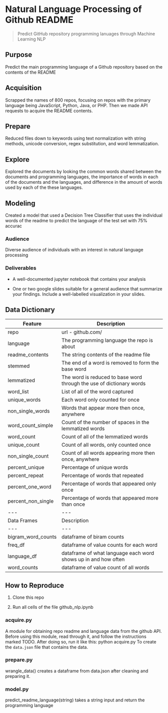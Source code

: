 # Natural Language Processing of Github README

> Predict GitHub repository programming lanuages through Machine Learning NLP

## Purpose

Predict the main programming language of a Github repository based on the contents of the README

## Acquisition

Scrapped the names of 800 repos, focusing on repos with the primary language being JavaScript, Python, Java, or PHP. Then we made API requests to acquire the README contents.

## Prepare

Reduced files down to keywords using text normalization with string methods, unicode conversion, regex substitution, and word lemmatization.

## Explore

Explored the documents by looking the common words shared between the documents and programming languages, the importance of words in each of the documents and the languages, and difference in the amount of words used by each of the these languages.

## Modeling

Created a model that used a Decision Tree Classifier that uses the individual words of the readme to predict the language of the test set with 75% accurac

### Audience

Diverse audience of individuals with an interest in natural language processing

### Deliverables

- A well-documented jupyter notebook that contains your analysis

- One or two google slides suitable for a general audience that summarize your findings. Include a well-labelled visualization in your slides.

## Data Dictionary

| Feature | Description |
|--- |--- |
| repo | url - github.com/
| language | The programming language the repo is about |
| readme_contents | The string contents of the readme file |
| stemmed | The end of a word is removed to form the base word |
| lemmatized | The word is reduced to base word through the use of dictionary words |
| word_list | List of all of the word captured |
| unique_words | Each word only counted for once |
| non_single_words | Words that appear more then once, anywhere |
| word_count_simple | Count of the number of spaces in the lemmatized words |
| word_count | Count of all of the lemmatized words |
| unique_count | Count of all words, only counted once |
| non_single_count | Count of all words appearing more then once, anywhere |
| percent_unique | Percentage of unique words |
| percent_repeat | Percentage of words that repeated |
| percent_one_word | Percentage of words that appeared only once |
| percent_non_single | Percentage of words that appeared more than once |
|--- |--- |
| Data Frames | Description |
|--- |--- |
| bigram_word_counts | dataframe of biram counts |
| freq_df | dataframe of value counts for each word |
| language_df | dataframe of what language each word shows up in and how often |
| word_counts | dataframe of value count of all words |

## How to Reproduce

1. Clone this repo

2. Run all cells of the file github_nlp.ipynb

### acquire.py

A module for obtaining repo readme and language data from the github API.
Before using this module, read through it, and follow the instructions marked
TODO.
After doing so, run it like this:
    python acquire.py
To create the `data.json` file that contains the data.

### prepare.py

wrangle_data() creates a dataframe from data.json after cleaning and preparing it.

### model.py

predict_readme_language(string)  takes a string input and return the programming language
